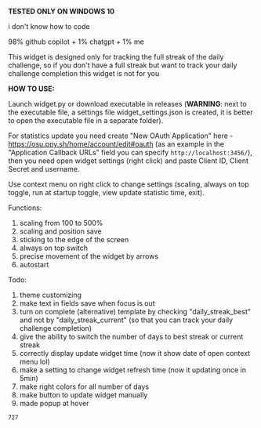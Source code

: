 **TESTED ONLY ON WINDOWS 10**

i don't know how to code

98% github copilot + 1% chatgpt + 1% me

This widget is designed only for tracking the full streak of the daily challenge, so if you don't have a full streak but want to track your daily challenge completion this widget is not for you

**HOW TO USE:**

Launch widget.py or download executable in releases (**WARNING**: next to the executable file, a settings file widget_settings.json is created, it is better to open the executable file in a separate folder).

For statistics update you need create "New OAuth Application" here - https://osu.ppy.sh/home/account/edit#oauth (as an example in the "Application Callback URLs" field you can specify `http://localhost:3456/`), then you need open widget settings (right click) and paste Client ID, Client Secret and username.

Use context menu on right click to change settings (scaling, always on top toggle, run at startup toggle, view update statistic time, exit).

Functions:

1. scaling from 100 to 500%
2. scaling and position save
3. sticking to the edge of the screen
4. always on top switch
5. precise movement of the widget by arrows
6. autostart

Todo:
1. theme customizing
2. make text in fields save when focus is out
3. turn on complete (alternative) template by checking "daily_streak_best" and not by "daily_streak_current" (so that you can track your daily challenge completion)
4. give the ability to switch the number of days to best streak or current streak
5. correctly display update widget time (now it show date of open context menu lol)
6. make a setting to change widget refresh time (now it updating once in 5min)
7. make right colors for all number of days
8. make button to update widget manually
9. made popup at hover

<sub>727</sub>
